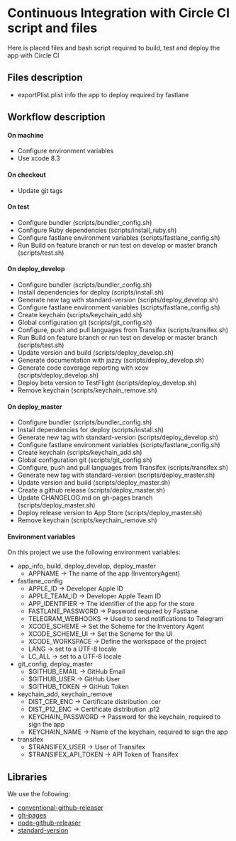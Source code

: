 # Continuous Integration with Circle CI script and files

Here is placed files and bash script required to build, test and deploy the app with Circle CI

## Files description

- exportPlist.plist info the app to deploy required by fastlane

## Workflow description

#### On machine

- Configure environment variables
- Use xcode 8.3

#### On checkout

- Update git tags

#### On test

- Configure bundler (scripts/bundler_config.sh)
- Configure Ruby dependencies (scripts/install_ruby.sh)
- Configure fastlane environment variables (scripts/fastlane_config.sh)
- Run Build on feature branch or run test on develop or master branch (scripts/test.sh)

#### On deploy_develop

- Configure bundler (scripts/bundler_config.sh)
- Install dependencies for deploy (scripts/install.sh)
- Generate new tag with standard-version (scripts/deploy_develop.sh)
- Configure fastlane environment variables (scripts/fastlane_config.sh)
- Create keychain (scripts/keychain_add.sh)
- Global configuration git (scripts/git_config.sh)
- Configure, push and pull languages from Transifex (scripts/transifex.sh)
- Run Build on feature branch or run test on develop or master branch (scripts/test.sh)
- Update version and build (scripts/deploy_develop.sh)
- Generate documentation with jazzy (scripts/deploy_develop.sh)
- Generate code coverage reporting with xcov (scripts/deploy_develop.sh)
- Deploy beta version to TestFlight (scripts/deploy_develop.sh)
- Remove keychain (scripts/keychain_remove.sh)

#### On deploy_master

- Configure bundler (scripts/bundler_config.sh)
- Install dependencies for deploy (scripts/install.sh)
- Generate new tag with standard-version (scripts/deploy_develop.sh)
- Configure fastlane environment variables (scripts/fastlane_config.sh)
- Create keychain (scripts/keychain_add.sh)
- Global configuration git (scripts/git_config.sh)
- Configure, push and pull languages from Transifex (scripts/transifex.sh)
- Generate new tag with standard-version (scripts/deploy_master.sh)
- Update version and build (scripts/deploy_master.sh)
- Create a github release (scripts/deploy_master.sh)
- Update CHANGELOG.md on gh-pages branch (scripts/deploy_master.sh)
- Deploy release version to App Store (scripts/deploy_master.sh)
- Remove keychain (scripts/keychain_remove.sh)

#### Environment variables

On this project we use the following environment variables:

- app_info, build, deploy_develop, deploy_master
  - APPNAME -> The name of the app (InventoryAgent)
- fastlane_config
  - APPLE_ID           -> Developer Apple ID
  - APPLE_TEAM_ID      -> Developer Apple Team ID
  - APP_IDENTIFIER     -> The identifier of the app for the store
  - FASTLANE_PASSWORD  -> Password required by Fastlane
  - TELEGRAM_WEBHOOKS  -> Used to send notifications to Telegram
  - XCODE_SCHEME       -> Set the Scheme for the Inventory Agent
  - XCODE_SCHEME_UI    -> Set the Scheme for the UI
  - XCODE_WORKSPACE    -> Define the workspace of the project
  - LANG               -> set to a UTF-8 locale
  - LC_ALL             -> set to a UTF-8 locale
- git_config, deploy_master
  - $GITHUB_EMAIL  -> GitHub Email
  - $GITHUB_USER   -> GitHub User
  - $GITHUB_TOKEN  -> GitHub Token
- keychain_add, keychain_remove
  - DIST_CER_ENC       -> Certificate distribution .cer
  - DIST_P12_ENC       -> Certificate distribution .p12
  - KEYCHAIN_PASSWORD  -> Password for the keychain, required to sign the app
  - KEYCHAIN_NAME      -> Name of the keychain, required to sign the app
- transifex
  - $TRANSIFEX_USER       -> User of Transifex
  - $TRANSIFEX_API_TOKEN  -> API Token of Transifex

## Libraries

We use the following:

- [conventional-github-releaser](https://github.com/conventional-changelog/releaser-tools)
- [gh-pages](https://github.com/tschaub/gh-pages)
- [node-github-releaser](https://github.com/miyajan/node-github-release)
- [standard-version](https://github.com/conventional-changelog/standard-version)